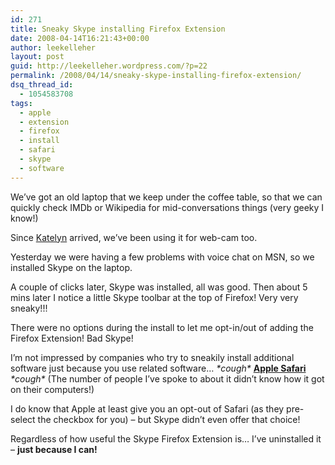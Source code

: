 ```yaml
---
id: 271
title: Sneaky Skype installing Firefox Extension
date: 2008-04-14T16:21:43+00:00
author: leekelleher
layout: post
guid: http://leekelleher.wordpress.com/?p=22
permalink: /2008/04/14/sneaky-skype-installing-firefox-extension/
dsq_thread_id:
  - 1054583708
tags:
  - apple
  - extension
  - firefox
  - install
  - safari
  - skype
  - software
---
```

We&#8217;ve got an old laptop that we keep under the coffee table, so that we can quickly check IMDb or Wikipedia for mid-conversations things (very geeky I know!)

Since [Katelyn](http://www.lee-and-lucy.com/) arrived, we&#8217;ve been using it for web-cam too.

Yesterday we were having a few problems with voice chat on MSN, so we installed Skype on the laptop.

A couple of clicks later, Skype was installed, all was good. Then about 5 mins later I notice a little Skype toolbar at the top of Firefox! Very very sneaky!!!

There were no options during the install to let me opt-in/out of adding the Firefox Extension! Bad Skype!

I&#8217;m not impressed by companies who try to sneakily install additional software just because you use related software&#8230; _\*cough\*_ [**Apple Safari**](http://www.techmeme.com/080321/p90#a080321p90) _\*cough\*_ (The number of people I&#8217;ve spoke to about it didn&#8217;t know how it got on their computers!)

I do know that Apple at least give you an opt-out of Safari (as they pre-select the checkbox for you) &#8211; but Skype didn&#8217;t even offer that choice!

Regardless of how useful the Skype Firefox Extension is&#8230; I&#8217;ve uninstalled it &#8211; **just because I can!**